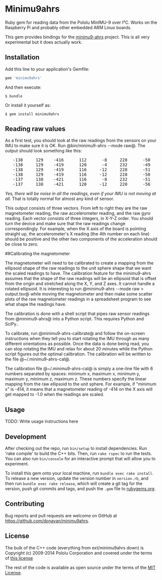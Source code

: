 # Minimu9ahrs

Ruby gem for reading data from the Pololu MinIMU-9 over I²C. Works on the Raspberry Pi and probably other embedded ARM Linux boards.

This gem provides bindings for the [minimu9-ahrs](https://github.com/DavidEGrayson/minimu9-ahrs) project. This is all very experimental but it does actually work.

## Installation

Add this line to your application's Gemfile:

```ruby
gem 'minimu9ahrs'
```

And then execute:

    $ bundle

Or install it yourself as:

    $ gem install minimu9ahrs


## Reading raw values
As a first test, you should look at the raw readings from the sensors on your IMU to make sure it is OK.  Run @bin/minimu9-ahrs --mode raw@.  The output should look something like this:

<pre>
   -138     129    -416      112      -8     228      -50      14       9
   -138     129    -419      120      -4     232      -49      20      18
   -138     129    -419      116     -12     228      -51      15       8
   -138     129    -419      116     -12     228      -50      21      17
   -137     130    -421      116      -8     232      -51      22      11
   -137     130    -421      120     -12     220      -56      20      14
</pre>

*Yes, there will be noise in all the readings, even if your IMU is not moving at all.*  That is totally normal for almost any kind of sensor.

This output consists of three vectors.  From left to right they are the raw magnetometer reading, the raw accelerometer reading, and the raw gyro reading.  Each vector consists of three integers, in X-Y-Z order.  You should turn the device and make sure that the raw readings change correspondingly.  For example, when the X axis of the board is pointing straight up, the accelerometer's X reading (the 4th number on each line) should be positive and the other two components of the acceleration should be close to zero.

##Calibrating the magnetometer

The magnetometer will need to be calibrated to create a mapping from the ellipsoid shape of the raw readings to the unit sphere shape that we want the scaled readings to have.  The calibration feature for the minimu9-ahrs assumes that the shape of the raw readings will be an ellipsoid that is offset from the origin and stretched along the X, Y, and Z axes.  It cannot handle a rotated ellipsoid.  It is interesting to run @minimu9-ahrs --mode raw > output.tsv@ while moving the magnetometer and then make some scatter plots of the raw magnetometer readings in a spreadsheet program to see what shape the readings have.

The calibration is done with a shell script that pipes raw sensor readings from @minimu9-ahrs@ into a Python script.  This requires Python and SciPy..  

To calibrate, run @minimu9-ahrs-calibrate@ and follow the on-screen instructions when they tell you to start rotating the IMU through as many different orientations as possible.  Once the data is done being read, you can stop rotating the IMU and relax for about 20 minutes while the Python script figures out the optimal calibration.  The calibration will be written to the file @~/.minimu9-ahrs-cal@.

The calibration file @~/.minimu9-ahrs-cal@ is simply a one-line file with 6 numbers separated by spaces: minimum x, maximum x, minimum y, maximum y, minimum z, maximum z.  These numbers specify the linear mapping from the raw ellipsoid to the unit sphere.  For example, if "minimum x" is -414, it means that a magnetometer reading of -414 on the X axis will get mapped to -1.0 when the readings are scaled.

## Usage

TODO: Write usage instructions here


## Development

After checking out the repo, run `bin/setup` to install dependencies. Run 'rake compile' to build the C++ bits. Then, run `rake rspec` to run the tests. You can also run `bin/console` for an interactive prompt that will allow you to experiment.

To install this gem onto your local machine, run `bundle exec rake install`. To release a new version, update the version number in `version.rb`, and then run `bundle exec rake release`, which will create a git tag for the version, push git commits and tags, and push the `.gem` file to [rubygems.org](https://rubygems.org).

## Contributing

Bug reports and pull requests are welcome on GitHub at https://github.com/donavan/minimu9ahrs.


## License

The bulk of the C++ code (everything from ext/minimu9ahrs down) is Copyright (c) 2009-2014 Pololu Corporation and covered under the terms of [this license](ext/minimu9ahrs/README.texile) 

The rest of the code is available as open source under the terms of the [MIT License](http://opensource.org/licenses/MIT).

